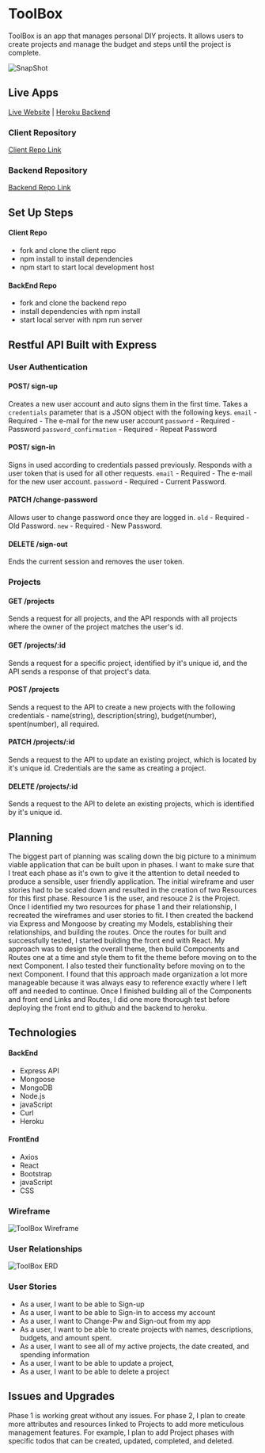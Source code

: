 # ToolBox

ToolBox is an app that manages personal DIY projects. It allows users to create projects and manage the budget and steps until the project is complete.

![SnapShot](https://i.imgur.com/kWobLxr.png)

## Live Apps

[Live Website](https://ako-21.github.io/toolbox-client/) | [Heroku Backend](https://damp-shelf-28430.herokuapp.com/)

### Client Repository

[Client Repo Link](https://github.com/ako-21/toolbox-client)

### Backend Repository

[Backend Repo Link](https://github.com/ako-21/ToolBox-server)

## Set Up Steps

#### Client Repo
- fork and clone the client repo
- npm install to install dependencies
- npm start to start local development host

#### BackEnd Repo
- fork and clone the backend repo
- install dependencies with npm install
- start local server with npm run server

## Restful API Built with Express

### User Authentication

#### POST/ sign-up

Creates a new user account and auto signs them in the first time.
Takes a `credentials` parameter that is a JSON object with the following keys.
`email` - Required - The e-mail for the new user account
`password` - Required - Password
`password_confirmation` - Required - Repeat Password

#### POST/ sign-in

Signs in used according to credentials passed previously. Responds with a user token that is used for all other requests.
`email` - Required - The e-mail for the new user account.
`password` - Required - Current Password.

#### PATCH /change-password

Allows user to change password once they are logged in.
`old` - Required - Old Password.
`new` - Required - New Password.

#### DELETE /sign-out

Ends the current session and removes the user token.

### Projects

#### GET /projects

Sends a request for all projects, and the API responds with all projects where the owner of the project matches the user's id.

#### GET /projects/:id

Sends a request for a specific project, identified by it's unique id, and the API sends a response of that project's data.

#### POST /projects

Sends a request to the API to create a new projects with the following credentials - name(string), description(string), budget(number), spent(number), all required.

#### PATCH /projects/:id

Sends a request to the API to update an existing project, which is located by it's unique id. Credentials are the same as creating a project.

#### DELETE /projects/:id

Sends a request to the API to delete an existing projects, which is identified by it's unique id.

## Planning

The biggest part of planning was scaling down the big picture to a minimum viable application that can be built upon in phases. I want to make sure that I treat each phase as it's own to give it the attention to detail needed to produce a sensible, user friendly application. The initial wireframe and user stories had to be scaled down and resulted in the creation of two Resources for this first phase. Resource 1 is the user, and resouce 2 is the Project. Once I identified my two resources for phase 1 and their relationship, I recreated the wireframes and user stories to fit. I then created the backend via Express and Mongoose by creating my Models, establishing their relationships, and building the routes. Once the routes for built and successfully tested, I started building the front end with React. My approach was to design the overall theme, then build Components and Routes one at a time and style them to fit the theme before moving on to the next Component. I also tested their functionality before moving on to the next Component. I found that this approach made organization a lot more manageable because it was always easy to reference exactly where I left off and needed to continue. Once I finished building all of the Components and front end Links and Routes, I did one more thorough test before deploying the front end to github and the backend to heroku.

## Technologies

#### BackEnd
- Express API
- Mongoose
- MongoDB
- Node.js
- javaScript
- Curl
- Heroku

#### FrontEnd
- Axios
- React
- Bootstrap
- javaScript
- CSS

### Wireframe
![ToolBox Wireframe](https://i.imgur.com/kRnK8Ca.jpg)

### User Relationships
![ToolBox ERD](https://i.imgur.com/Fv893SR.jpg)

### User Stories
- As a user, I want to be able to Sign-up
- As a user, I want to be able to Sign-in to access my account
- As a user, I want to Change-Pw and Sign-out from my app
- As a user, I want to be able to create projects with names, descriptions, budgets, and amount spent.
- As a user, I want to see all of my active projects, the date created, and spending information
- As a user, I want to be able to update a project,
- As a user, I want to be able to delete a project

## Issues and Upgrades
Phase 1 is working great without any issues. For phase 2, I plan to create more attributes and resources linked to Projects to add more meticulous management features. For example, I plan to add Project phases with specific todos that can be created, updated, completed, and deleted.
